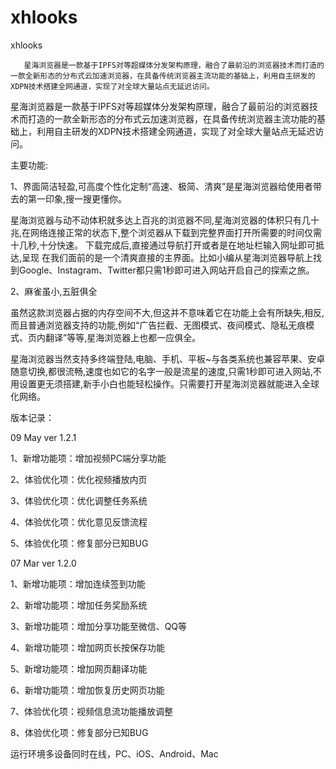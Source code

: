 # xhlooks

xhlooks



       星海浏览器是一款基于IPFS对等超媒体分发架构原理，融合了最前沿的浏览器技术而打造的一款全新形态的分布式云加速浏览器，在具备传统浏览器主流功能的基础上，利用自主研发的XDPN技术搭建全网通道，实现了对全球大量站点无延迟访问。


星海浏览器是一款基于IPFS对等超媒体分发架构原理，融合了最前沿的浏览器技术而打造的一款全新形态的分布式云加速浏览器，在具备传统浏览器主流功能的基础上，利用自主研发的XDPN技术搭建全网通道，实现了对全球大量站点无延迟访问。


主要功能:

1、界面简洁轻盈,可高度个性化定制“高速、极简、清爽”是星海浏览器给使用者带去的第一印象,搜一搜更懂你。

星海浏览器与动不动体积就多达上百兆的浏览器不同,星海浏览器的体积只有几十兆,在网络连接正常的状态下,整个浏览器从下载到完整界面打开所需要的时间仅需十几秒,十分快速。
下载完成后,直接通过导航打开或者是在地址栏输入网址即可抵达,呈现 在我们面前的是一个清爽直接的主界面。比如小编从星海浏览器导航上找到Google、Instagram、Twitter都只需1秒即可进入网站开启自己的探索之旅。

2、麻雀虽小,五脏俱全

虽然这款浏览器占据的内存空间不大,但这并不意味着它在功能上会有所缺失,相反,而且普通浏览器支持的功能,例如“广告拦截、无图模式、夜间模式、隐私无痕模式、页内翻译”等等,星海浏览器上也都一应俱全。

星海浏览器当然支持多终端登陆,电脑、手机、平板~与各类系统也兼容苹果、安卓随意切换,都很流畅,速度也如它的名字一般是流星的速度,只需1秒即可进入网站,不用设置更无须搭建,新手小白也能轻松操作。只需要打开星海浏览器就能进入全球化网络。

版本记录：

09 May ver 1.2.1

1、新增功能项：增加视频PC端分享功能

2、体验优化项：优化视频播放内页

3、体验优化项：优化调整任务系统

4、体验优化项：优化意见反馈流程

5、体验优化项：修复部分已知BUG

07 Mar ver 1.2.0

1、新增功能项：增加连续签到功能

2、新增功能项：增加任务奖励系统

3、新增功能项：增加分享功能至微信、QQ等

4、新增功能项：增加网页长按保存功能

5、新增功能项：增加网页翻译功能

6、新增功能项：增加恢复历史网页功能

7、体验优化项：视频信息流功能播放调整

8、体验优化项：修复部分已知BUG



运行环境多设备同时在线，PC、iOS、Android、Mac

